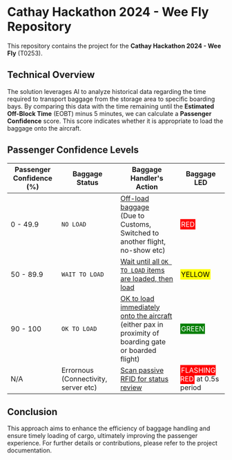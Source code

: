 # Cathay Hackathon 2024 - Wee Fly Repository

This repository contains the project for the **Cathay Hackathon 2024 - Wee Fly** (T0253).

## Technical Overview

The solution leverages AI to analyze historical data regarding the time required to transport baggage from the storage area to specific boarding bays. By comparing this data with the time remaining until the **Estimated Off-Block Time** (EOBT) minus 5 minutes, we can calculate a **Passenger Confidence** score. This score indicates whether it is appropriate to load the baggage onto the aircraft.

## Passenger Confidence Levels

| Passenger Confidence (%) | Baggage Status        | Baggage Handler's Action                                | Baggage LED                                 |
|--------------------------|-----------------------|--------------------------------------------------------|---------------------------------------------|
| 0 - 49.9                 | `NO LOAD`             | <u>Off-load baggage</u><br>(Due to Customs, Switched to another flight, no-show etc)                                               | <span style="background-color: red; color: white; padding: 2px;">RED</span>      |
| 50 - 89.9                | `WAIT TO LOAD`        | <u>Wait until all `OK TO LOAD` items are loaded, then load</u> | <span style="background-color: yellow; color: black; padding: 2px;">YELLOW</span> |
| 90 - 100                 | `OK TO LOAD`          | <u>OK to load immediately onto the aircraft</u><br>(either pax in proximity of boarding gate or boarded flight)                      | <span style="background-color: green; color: white; padding: 2px;">GREEN</span>  |
| N/A                      | Errornous (Connectivity, server etc) | <u>Scan passive RFID for status review</u> | <span style="background-color: red; color: white; padding: 2px;">FLASHING RED</span> at 0.5s period |

## Conclusion

This approach aims to enhance the efficiency of baggage handling and ensure timely loading of cargo, ultimately improving the passenger experience. For further details or contributions, please refer to the project documentation.